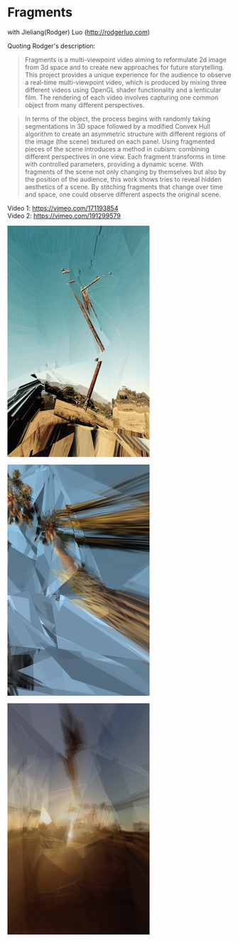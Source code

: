 Fragments
=========

with Jieliang(Rodger) Luo (<http://rodgerluo.com>)

Quoting Rodger's description:

> Fragments is a multi-viewpoint video aiming to reformulate 2d image from 3d space and to create new approaches for future storytelling. This project provides a unique experience for the audience to observe a real-time multi-viewpoint video, which is produced by mixing three different videos using OpenGL shader functionality and a lenticular film. The rendering of each video involves capturing one common object from many different perspectives.

> In terms of the object, the process begins with randomly taking segmentations in 3D space followed by a modified Convex Hull algorithm to create an asymmetric structure with different regions of the image (the scene) textured on each panel. Using fragmented pieces of the scene introduces a method in cubism: combining different perspectives in one view. Each fragment transforms in time with controlled parameters, providing a dynamic scene. With fragments of the scene not only changing by themselves but also by the position of the audience, this work shows tries to reveal hidden aesthetics of a scene. By stitching fragments that change over time and space, one could observe different aspects the original scene.

Video 1: <https://vimeo.com/171193854>  
Video 2: <https://vimeo.com/191299579>

![](img/frag/frag01.png)

![](img/frag/frag02.png)

![](img/frag/frag03.png)
